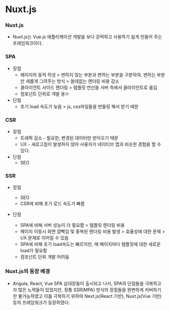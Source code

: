 # Nuxt.js

### Nuxt.js
- Nuxt.js는 Vue.js 애플리케이션 개발을 보다 강력하고 사용하기 쉽게 만들어 주는 프레임워크이다.

### SPA
- 장점
  -  페이지의 동적 작성 > 변하지 않는 부분과 변하는 부분을 구분하여, 변하는 부분만 새롭게 그려주는 방식 > 쓸데없는 랜더링 비용 감소  
  -  클라이언트 사이드 렌더링 > 템플릿 연산을 서버 측에서 클라이언트로 옮김
  -  컴포넌트 단위로 개발 용ㅇ
- 단점
  - 초기 load 속도가 늦음 > js, css파일들을 번들링 해서 받기 때문

### CSR
- 장점
  - 트래픽 감소 - 필요한, 변경된 데이터만 받아오기 때문
  - UX - 새로고침이 발생하지 않아 사용자가 네이티브 앱과 비슷한 경험을 할 수 있다.
- 단점
  - SEO

### SSR
- 장점
  - SEO
  - CSR에 비해 초기 로드 속도가 빠름

- 단점
  - SPA에 비해 서버 성능이 더 필요함 > 템플릿 렌더링 비용
  - 페이지 이동시 화면 깜빡임 및 중복된 렌더링 비용 발생 > 효율성에 대한 문제 > UX 문제로 이어질 수 있음
  - SPA에 비해 초기 load속도는 빠르지만, 매 페이지마다 템플릿에 대한 새로운 load가 필요함
  - 컴포넌트 단위 개발 어려움

### Nuxt.js의 등장 배경

- Angula, React, Vue SPA 삼대장들이 출시되고 나서, SPA의 단점들을 극복하고자 많은 노력들이 있었지만, 정통 SSR(MPA) 방식의 장점들을 완변하게 커버하기란 불가능하였고 이를 극복하기 위하여 Next.js(React 기반), Nuxt.js(Vue 기반) 등의 프레임워크가 등장하였다.
